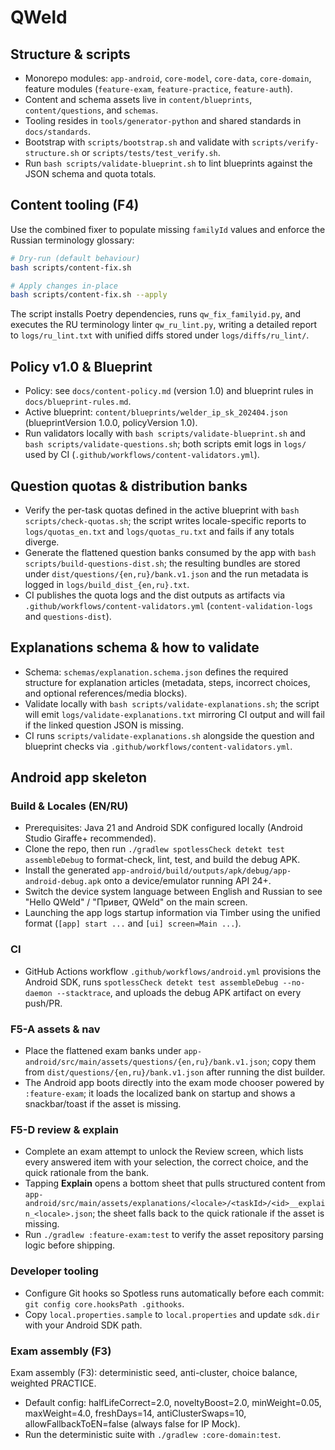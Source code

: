 # QWeld

## Structure & scripts

- Monorepo modules: `app-android`, `core-model`, `core-data`, `core-domain`, feature modules (`feature-exam`, `feature-practice`, `feature-auth`).
- Content and schema assets live in `content/blueprints`, `content/questions`, and `schemas`.
- Tooling resides in `tools/generator-python` and shared standards in `docs/standards`.
- Bootstrap with `scripts/bootstrap.sh` and validate with `scripts/verify-structure.sh` or `scripts/tests/test_verify.sh`.
- Run `bash scripts/validate-blueprint.sh` to lint blueprints against the JSON schema and quota totals.

## Content tooling (F4)

Use the combined fixer to populate missing `familyId` values and enforce the Russian terminology glossary:

```bash
# Dry-run (default behaviour)
bash scripts/content-fix.sh

# Apply changes in-place
bash scripts/content-fix.sh --apply
```

The script installs Poetry dependencies, runs `qw_fix_familyid.py`, and executes the RU terminology linter `qw_ru_lint.py`, writing a detailed report to `logs/ru_lint.txt` with unified diffs stored under `logs/diffs/ru_lint/`.

## Policy v1.0 & Blueprint
- Policy: see `docs/content-policy.md` (version 1.0) and blueprint rules in `docs/blueprint-rules.md`.
- Active blueprint: `content/blueprints/welder_ip_sk_202404.json` (blueprintVersion 1.0.0, policyVersion 1.0).
- Run validators locally with `bash scripts/validate-blueprint.sh` and `bash scripts/validate-questions.sh`; both scripts emit logs in `logs/` used by CI (`.github/workflows/content-validators.yml`).

## Question quotas & distribution banks
- Verify the per-task quotas defined in the active blueprint with `bash scripts/check-quotas.sh`; the script writes locale-specific reports to `logs/quotas_en.txt` and `logs/quotas_ru.txt` and fails if any totals diverge.
- Generate the flattened question banks consumed by the app with `bash scripts/build-questions-dist.sh`; the resulting bundles are stored under `dist/questions/{en,ru}/bank.v1.json` and the run metadata is logged in `logs/build_dist_{en,ru}.txt`.
- CI publishes the quota logs and the dist outputs as artifacts via `.github/workflows/content-validators.yml` (`content-validation-logs` and `questions-dist`).

## Explanations schema & how to validate
- Schema: `schemas/explanation.schema.json` defines the required structure for explanation articles (metadata, steps, incorrect choices, and optional references/media blocks).
- Validate locally with `bash scripts/validate-explanations.sh`; the script will emit `logs/validate-explanations.txt` mirroring CI output and will fail if the linked question JSON is missing.
- CI runs `scripts/validate-explanations.sh` alongside the question and blueprint checks via `.github/workflows/content-validators.yml`.

## Android app skeleton

### Build & Locales (EN/RU)
- Prerequisites: Java 21 and Android SDK configured locally (Android Studio Giraffe+ recommended).
- Clone the repo, then run `./gradlew spotlessCheck detekt test assembleDebug` to format-check, lint, test, and build the debug APK.
- Install the generated `app-android/build/outputs/apk/debug/app-android-debug.apk` onto a device/emulator running API 24+.
- Switch the device system language between English and Russian to see "Hello QWeld" / "Привет, QWeld" on the main screen.
- Launching the app logs startup information via Timber using the unified format (`[app] start ...` and `[ui] screen=Main ...`).

### CI
- GitHub Actions workflow `.github/workflows/android.yml` provisions the Android SDK, runs `spotlessCheck detekt test assembleDebug --no-daemon --stacktrace`, and uploads the debug APK artifact on every push/PR.

### F5-A assets & nav
- Place the flattened exam banks under `app-android/src/main/assets/questions/{en,ru}/bank.v1.json`; copy them from `dist/questions/{en,ru}/bank.v1.json` after running the dist builder.
- The Android app boots directly into the exam mode chooser powered by `:feature-exam`; it loads the localized bank on startup and shows a snackbar/toast if the asset is missing.

### F5-D review & explain
- Complete an exam attempt to unlock the Review screen, which lists every answered item with your selection, the correct choice, and the quick rationale from the bank.
- Tapping **Explain** opens a bottom sheet that pulls structured content from `app-android/src/main/assets/explanations/<locale>/<taskId>/<id>__explain_<locale>.json`; the sheet falls back to the quick rationale if the asset is missing.
- Run `./gradlew :feature-exam:test` to verify the asset repository parsing logic before shipping.

### Developer tooling
- Configure Git hooks so Spotless runs automatically before each commit: `git config core.hooksPath .githooks`.
- Copy `local.properties.sample` to `local.properties` and update `sdk.dir` with your Android SDK path.

### Exam assembly (F3)
Exam assembly (F3): deterministic seed, anti-cluster, choice balance, weighted PRACTICE.

- Default config: halfLifeCorrect=2.0, noveltyBoost=2.0, minWeight=0.05, maxWeight=4.0, freshDays=14, antiClusterSwaps=10, allowFallbackToEN=false (always false for IP Mock).
- Run the deterministic suite with `./gradlew :core-domain:test`.

